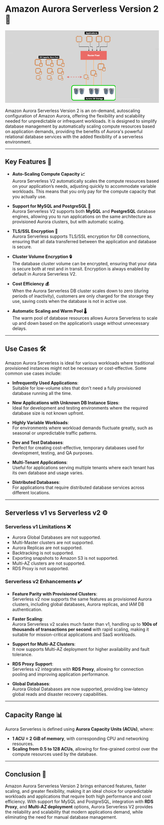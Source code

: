 # **Amazon Aurora Serverless Version 2 🚀**

![Aurora Serverless Version 2](images/aurora-serverless-v2.png)

Amazon Aurora Serverless Version 2 is an on-demand, autoscaling configuration of Amazon Aurora, offering the flexibility and scalability needed for unpredictable or infrequent workloads. It is designed to simplify database management by automatically scaling compute resources based on application demands, providing the benefits of Aurora's powerful relational database services with the added flexibility of a serverless environment.

---

## **Key Features 🌟**

- **Auto-Scaling Compute Capacity 📈**  
  Aurora Serverless V2 automatically scales the compute resources based on your application’s needs, adjusting quickly to accommodate variable workloads. This means that you only pay for the compute capacity that you actually use.

- **Support for MySQL and PostgreSQL 🔧**  
  Aurora Serverless V2 supports both **MySQL** and **PostgreSQL** database engines, allowing you to run applications on the same architecture as provisioned Aurora clusters, but with automatic scaling.

- **TLS/SSL Encryption 🔐**  
  Aurora Serverless supports TLS/SSL encryption for DB connections, ensuring that all data transferred between the application and database is secure.

- **Cluster Volume Encryption 🔒**  
  The database cluster volume can be encrypted, ensuring that your data is secure both at rest and in transit. Encryption is always enabled by default in Aurora Serverless V2.

- **Cost Efficiency 💰**  
  When the Aurora Serverless DB cluster scales down to zero (during periods of inactivity), customers are only charged for the storage they use, saving costs when the database is not in active use.

- **Automatic Scaling and Warm Pool 🌡️**  
  The warm pool of database resources allows Aurora Serverless to scale up and down based on the application’s usage without unnecessary delays.

---

## **Use Cases 🛠️**

Amazon Aurora Serverless is ideal for various workloads where traditional provisioned instances might not be necessary or cost-effective. Some common use cases include:

- **Infrequently Used Applications**:  
  Suitable for low-volume sites that don't need a fully provisioned database running all the time.

- **New Applications with Unknown DB Instance Sizes**:  
  Ideal for development and testing environments where the required database size is not known upfront.

- **Highly Variable Workloads**:  
  For environments where workload demands fluctuate greatly, such as seasonal or unpredictable traffic patterns.

- **Dev and Test Databases**:  
  Perfect for creating cost-effective, temporary databases used for development, testing, and QA purposes.

- **Multi-Tenant Applications**:  
  Useful for applications serving multiple tenants where each tenant has its own database and usage varies.

- **Distributed Databases**:  
  For applications that require distributed database services across different locations.

---

## **Serverless v1 vs Serverless v2 ⚙️**

### **Serverless v1 Limitations ❌**

- Aurora Global Databases are not supported.
- Multi-Master clusters are not supported.
- Aurora Replicas are not supported.
- Backtracking is not supported.
- Exporting snapshots to Amazon S3 is not supported.
- Multi-AZ clusters are not supported.
- RDS Proxy is not supported.

### **Serverless v2 Enhancements ✔️**

- **Feature Parity with Provisioned Clusters**:  
  Serverless v2 now supports the same features as provisioned Aurora clusters, including global databases, Aurora replicas, and IAM DB authentication.

- **Faster Scaling**:  
  Aurora Serverless v2 scales much faster than v1, handling up to **100s of thousands of transactions per second** with rapid scaling, making it suitable for mission-critical applications and SaaS workloads.

- **Support for Multi-AZ Clusters**:  
  It now supports Multi-AZ deployment for higher availability and fault tolerance.

- **RDS Proxy Support**:  
  Serverless v2 integrates with **RDS Proxy**, allowing for connection pooling and improving application performance.

- **Global Databases**:  
  Aurora Global Databases are now supported, providing low-latency global reads and disaster recovery capabilities.

---

## **Capacity Range 📊**

Aurora Serverless is defined using **Aurora Capacity Units (ACUs)**, where:

- **1 ACU = 2 GiB of memory**, with corresponding CPU and networking resources.
- **Scaling from 0.5 to 128 ACUs**, allowing for fine-grained control over the compute resources used by the database.

---

## **Conclusion 🏁**

Amazon Aurora Serverless Version 2 brings enhanced features, faster scaling, and greater flexibility, making it an ideal choice for unpredictable workloads and applications that require both high performance and cost efficiency. With support for MySQL and PostgreSQL, integration with **RDS Proxy**, and **Multi-AZ deployment** options, Aurora Serverless V2 provides the reliability and scalability that modern applications demand, while eliminating the need for manual database management.
